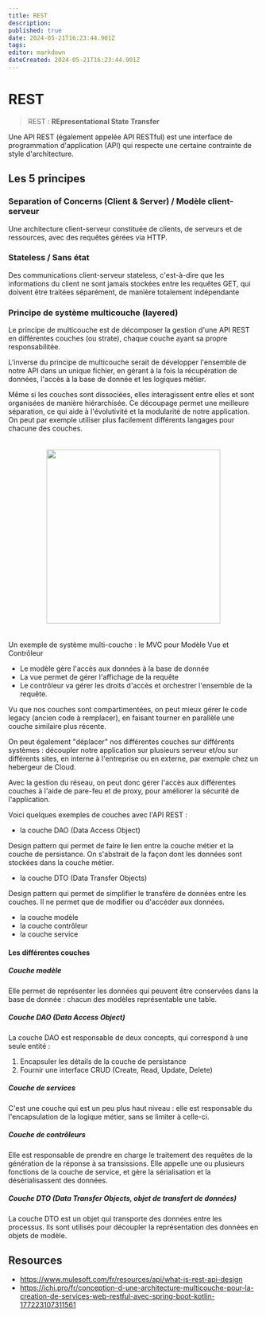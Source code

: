 ```yaml
---
title: REST
description: 
published: true
date: 2024-05-21T16:23:44.901Z
tags: 
editor: markdown
dateCreated: 2024-05-21T16:23:44.901Z
---
```


# REST

> REST : **REpresentational State Transfer**

Une API REST (également appelée API RESTful) est une interface de programmation d'application (API) qui respecte une certaine contrainte de style d'architecture.

## Les 5 principes

### Separation of Concerns (Client & Server) / Modèle client-serveur

Une architecture client-serveur constituée de clients, de serveurs et de ressources, avec des requêtes gérées via HTTP. 

### Stateless / Sans état

Des communications client-serveur stateless, c'est-à-dire que les informations du client ne sont jamais stockées entre les requêtes GET, qui doivent être traitées séparément, de manière totalement indépendante

### Principe de système multicouche (layered)

Le principe de multicouche est de décomposer la gestion d'une API REST en différentes couches (ou strate), chaque couche ayant sa propre responsabilitée.

L'inverse du principe de multicouche serait de développer l'ensemble de notre API dans un unique fichier, en gérant à la fois la récupération de données, l'accès à la base de donnée et les logiques métier.

Même si les couches sont dissociées, elles interagissent entre elles et sont organisées de manière hiérarchisée. Ce découpage permet une meilleure séparation, ce qui aide à l'évolutivité et la modularité de notre application. On peut par exemple utiliser plus facilement différents langages pour chacune des couches.

<div drawio-diagram="14" style="text-align:center; padding: 20px;"><img src="https://wiki.akipe.fr///uploads/images/drawio/2022-03/2MdCgcoJTzOsB9Qg-drawing-5-1647859574.png" style="height: 350px"></div>

Un exemple de système multi-couche : le MVC pour Modèle Vue et Contrôleur

- Le modèle gère l'accès aux données à la base de donnée
- La vue permet de gérer l'affichage de la requête
- Le contrôleur va gérer les droits d'accès et orchestrer l'ensemble de la requête.

Vu que nos couches sont compartimentées, on peut mieux gérer le code legacy (ancien code à remplacer), en faisant tourner en parallèle une couche similaire plus récente.

On peut également "déplacer" nos différentes couches sur différents systèmes : découpler notre application sur plusieurs serveur et/ou sur différents sites, en interne à l'entreprise ou en externe, par exemple chez un hebergeur de Cloud.

Avec la gestion du réseau, on peut donc gérer l'accès aux différentes couches à l'aide de pare-feu et de proxy, pour améliorer la sécurité de l'application.

Voici quelques exemples de couches avec l'API REST :

- la couche DAO (Data Access Object)

Design pattern qui permet de faire le lien entre la couche métier et la couche de persistance. On s'abstrait de la façon dont les données sont stockées dans la couche métier.

- la couche DTO (Data Transfer Objects)

Design pattern qui permet de simplifier le transfère de données entre les couches. Il ne permet que de modifier ou d'accéder aux données.

- la couche modèle
- la couche contrôleur
- la couche service

#### Les différentes couches

##### Couche modèle

Elle permet de représenter les données qui peuvent être conservées dans la base de donnée : chacun des modèles représentable une table.

##### Couche DAO (Data Access Object)

La couche DAO est responsable de deux concepts, qui correspond à une seule entité :

1. Encapsuler les détails de la couche de persistance
2. Fournir une interface CRUD (Create, Read, Update, Delete)

##### Couche de services

C'est une couche qui est un peu plus haut niveau : elle est responsable du l'encapsulation de la logique métier, sans se limiter à celle-ci.

##### Couche de contrôleurs

Elle est responsable de prendre en charge le traitement des requêtes de la génération de la réponse à sa transissions. Elle appelle une ou plusieurs fonctions de la couche de service, et gère la sérialisation et la désérialisassent des données.

##### Couche DTO (Data Transfer Objects, objet de transfert de données)

La couche DTO est un objet qui transporte des données entre les processus. Ils sont utilisés pour découpler la représentation des données en objets de modèle.

## Resources

- https://www.mulesoft.com/fr/resources/api/what-is-rest-api-design
- https://ichi.pro/fr/conception-d-une-architecture-multicouche-pour-la-creation-de-services-web-restful-avec-spring-boot-kotlin-177223107311561